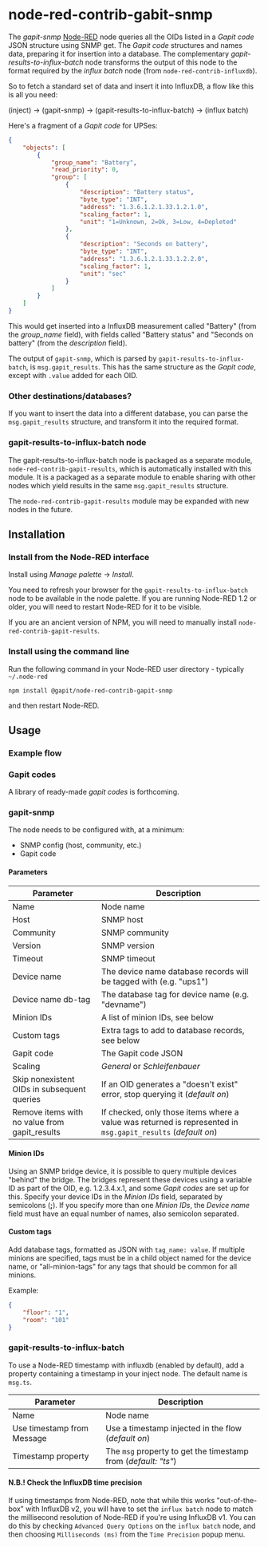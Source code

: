 # node-red-contrib-gabit-snmp

The *gapit-snmp* <a href="http://nodered.org" target="_new">Node-RED</a> 
node queries all the OIDs listed in a *Gapit code* JSON structure using 
SNMP get. The *Gapit code* structures and names data, preparing it for 
insertion into a database. The complementary *gapit-results-to-influx-batch* 
node transforms the output of this node to the format required by the 
*influx batch* node (from `node-red-contrib-influxdb`).

So to fetch a standard set of data and insert it into InfluxDB, a flow 
like this is all you need:

(inject) -> (gapit-snmp) -> (gapit-results-to-influx-batch) -> (influx batch)

Here's a fragment of a *Gapit code* for UPSes:

```json
{
    "objects": [
        {
            "group_name": "Battery",
            "read_priority": 0,
            "group": [
                {
                    "description": "Battery status",
                    "byte_type": "INT",
                    "address": "1.3.6.1.2.1.33.1.2.1.0",
                    "scaling_factor": 1,
                    "unit": "1=Unknown, 2=Ok, 3=Low, 4=Depleted"
                },
                {
                    "description": "Seconds on battery",
                    "byte_type": "INT",
                    "address": "1.3.6.1.2.1.33.1.2.2.0",
                    "scaling_factor": 1,
                    "unit": "sec"
                }
            ]
        }
    ]
}
```

This would get inserted into a InfluxDB measurement called "Battery" (from the *group_name* field), 
with fields called "Battery status" and "Seconds on battery" (from the *description* field).

The output of `gapit-snmp`, which is parsed by `gapit-results-to-influx-batch`, 
is `msg.gapit_results`. This has the same structure as the *Gapit code*, 
except with `.value` added for each OID.

### Other destinations/databases?

If you want to insert the data into a different database, you can parse 
the `msg.gapit_results` structure, and transform it into the required 
format.

### gapit-results-to-influx-batch node

The gapit-results-to-influx-batch node is packaged as a separate module, 
`node-red-contrib-gapit-results`, which is automatically installed with 
this module. It is a packaged as a separate module to enable sharing with 
other nodes which yield results in the same `msg.gapit_results` structure.

The `node-red-contrib-gapit-results` module may be expanded with new 
nodes in the future.


## Installation

### Install from the Node-RED interface

Install using *Manage palette* -> *Install*.

You need to refresh your browser for the `gapit-results-to-influx-batch` 
node to be available in the node palette. If you are running Node-RED 1.2 
or older, you will need to restart Node-RED for it to be visible.

If you are an ancient version of NPM, you will need to manually install 
`node-red-contrib-gapit-results`.

### Install using the command line

Run the following command in your Node-RED user directory - typically `~/.node-red`

    npm install @gapit/node-red-contrib-gapit-snmp

and then restart Node-RED.


Usage
-----

### Example flow

### Gapit codes

A library of ready-made *gapit codes* is forthcoming.

### gapit-snmp

The node needs to be configured with, at a minimum:

* SNMP config (host, community, etc.)
* Gapit code

#### Parameters
| Parameter | Description |
| ------ | ------ |
| Name | Node name |
| Host | SNMP host |
| Community | SNMP community |
| Version | SNMP version |
| Timeout | SNMP timeout |
| Device name | The device name database records will be tagged with (e.g. "ups1")|
| Device name db-tag | The database tag for device name (e.g. "devname") |
| Minion IDs | A list of minion IDs, see below |
| Custom tags | Extra tags to add to database records, see below |
| Gapit code | The Gapit code JSON |
| Scaling | *General* or *Schleifenbauer* |
| Skip nonexistent OIDs in subsequent queries | If an OID generates a "doesn't exist" error, stop querying it (*default on*) |
| Remove items with no value from gapit_results | If checked, only those items where a value was returned is represented in `msg.gapit_results` (*default on*) |


#### Minion IDs

Using an SNMP bridge device, it is possible to query multiple devices 
"behind" the bridge. The bridges represent these devices using a variable 
ID as part of the OID, e.g. 1.2.3.4.x.1, and some *Gapit codes* are set 
up for this. Specify your device IDs in the *Minion IDs* field, separated by 
semicolons (**;**). If you specify more than one *Minion IDs*, the *Device 
name* field must have an equal number of names, also semicolon separated.

#### Custom tags

Add database tags, formatted as JSON with `tag_name: value`. If multiple minions are specified, tags must be in a child object named for the device name, or "all-minion-tags" for any tags that should be common for all minions.

Example:

```json
{
    "floor": "1",
    "room": "101"
}
```

### gapit-results-to-influx-batch

To use a Node-RED timestamp with influxdb (enabled by default), 
add a property containing a timestamp in your inject node. The 
default name is `msg.ts`.

| Parameter | Description |
| ------ | ------ |
| Name | Node name |
| Use timestamp from Message | Use a timestamp injected in the flow (*default on*) |
| Timestamp property | The `msg` property to get the timestamp from (*default: "ts"*) |

#### N.B.! Check the InfluxDB time precision

If using timestamps from Node-RED, note that while this works "out-of-the-box" 
with InfluxDB v2, you will have to set the `influx batch` node to match the 
millisecond resolution of Node-RED if you're using InfluxDB v1. You can do this 
by checking `Advanced Query Options` on the `influx batch` node, and then 
choosing `Milliseconds (ms)` from the `Time Precision` popup menu.

